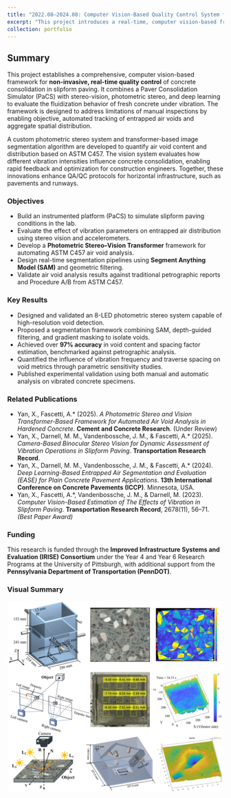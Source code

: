 ```yaml
---
title: "2022.08–2024.08: Computer Vision-Based Quality Control System for Slipform Paving"
excerpt: "This project introduces a real-time, computer vision-based framework to monitor concrete consolidation during slipform paving operations. The system integrates stereo vision, photometric stereo, and transformer-based segmentation to evaluate entrapped air and aggregate distribution for enhanced pavement quality control."
collection: portfolio
---
```


## Summary

This project establishes a comprehensive, computer vision-based framework for **non-invasive, real-time quality control** of concrete consolidation in slipform paving. It combines a Paver Consolidation Simulator (PaCS) with stereo-vision, photometric stereo, and deep learning to evaluate the fluidization behavior of fresh concrete under vibration. The framework is designed to address limitations of manual inspections by enabling objective, automated tracking of entrapped air voids and aggregate spatial distribution.

A custom photometric stereo system and transformer-based image segmentation algorithm are developed to quantify air void content and distribution based on ASTM C457. The vision system evaluates how different vibration intensities influence concrete consolidation, enabling rapid feedback and optimization for construction engineers. Together, these innovations enhance QA/QC protocols for horizontal infrastructure, such as pavements and runways.

### Objectives

- Build an instrumented platform (PaCS) to simulate slipform paving conditions in the lab.
- Evaluate the effect of vibration parameters on entrapped air distribution using stereo vision and accelerometers.
- Develop a **Photometric Stereo–Vision Transformer** framework for automating ASTM C457 air void analysis.
- Design real-time segmentation pipelines using **Segment Anything Model (SAM)** and geometric filtering.
- Validate air void analysis results against traditional petrographic reports and Procedure A/B from ASTM C457.

### Key Results

- Designed and validated an 8-LED photometric stereo system capable of high-resolution void detection.
- Proposed a segmentation framework combining SAM, depth-guided filtering, and gradient masking to isolate voids.
- Achieved over **97% accuracy** in void content and spacing factor estimation, benchmarked against petrographic analysis.
- Quantified the influence of vibration frequency and traverse spacing on void metrics through parametric sensitivity studies.
- Published experimental validation using both manual and automatic analysis on vibrated concrete specimens.

### Related Publications

- Yan, X., Fascetti, A.* (2025). *A Photometric Stereo and Vision Transformer-Based Framework for Automated Air Void Analysis in Hardened Concrete*. **Cement and Concrete Research**. (Under Review)  
- Yan, X., Darnell, M. M., Vandenbossche, J. M., & Fascetti, A.* (2025). *Camera-Based Binocular Stereo Vision for Dynamic Assessment of Vibration Operations in Slipform Paving*. **Transportation Research Record**.   
- Yan, X., Darnell, M. M., Vandenbossche, J. M., & Fascetti, A.* (2024). *Deep Learning-Based Entrapped Air Segmentation and Evaluation (EASE) for Plain Concrete Pavement Applications*. **13th International Conference on Concrete Pavements (ICCP)**. Minnesota, USA.  
- Yan, X., Fascetti, A.*, Vandenbossche, J. M., & Darnell, M. (2023). *Computer Vision-Based Estimation of The Effects of Vibration in Slipform Paving*. **Transportation Research Record**, 2678(11), 56–71. *(Best Paper Award)*

### Funding

This research is funded through the **Improved Infrastructure Systems and Evaluation (IRISE) Consortium** under the Year 4 and Year 6 Research Programs at the University of Pittsburgh, with additional support from the **Pennsylvania Department of Transportation (PennDOT)**.

### Visual Summary

<img src='/images/Portfolio_01.png' alt='Computer vision techniques overview'>